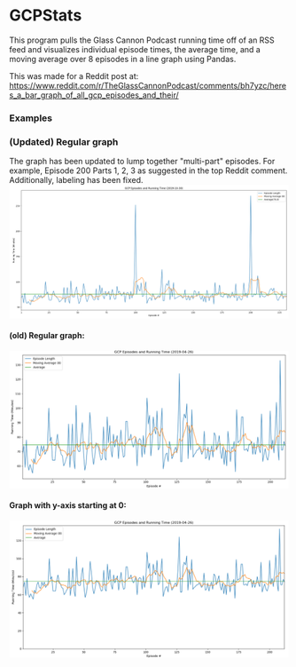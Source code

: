 # GCPStats

This program pulls the Glass Cannon Podcast running time off of an RSS feed and visualizes individual episode times, the average time, and a moving average over 8 episodes in a line graph using Pandas.

This was made for a Reddit post at: https://www.reddit.com/r/TheGlassCannonPodcast/comments/bh7yzc/heres_a_bar_graph_of_all_gcp_episodes_and_their/

### Examples
### (Updated) Regular graph
The graph has been updated to lump together "multi-part" episodes. For example, Episode 200 Parts 1, 2, 3 as suggested in the top Reddit comment. Additionally, labeling has been fixed.
![New](10-30.png)
#### (old) Regular graph:
![Graph](Figure_1.png)
#### Graph with y-axis starting at 0:
![Zeroed](Figure_2_zeroed.png)
